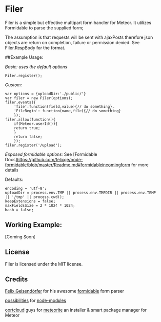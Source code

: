 # Filer

Filer is a simple but effective multipart form handler for Meteor.
It utilizes Formidable to parse the supplied form;

The assumption is that requests will be sent with ajaxPosts therefore json
objects are return on completion, failure or permission denied.
See Filer.RespBody for the format.

##Example Usage:

*Basic: uses the default options*

    Filer.register();

*Custom:*

    var options = {uploadDir:'./public/'}
    var filer = new Filer(options);
    filer.events({
        'file':function(field,value){// do something},
        'FileBegin': function(name,file){// do something}
        });
    filer.allow(function(){
        if(Meteor.userId()){
        return true;
        }
        return false;
        });
    filer.register('/upload');

*Exposed formidable options:* See [Formidable Docs]https://github.com/felixge/node-formidable/blob/master/Readme.md#formidableincomingform
for more details

Defaults:

    encoding = 'utf-8';
    uploadDir = process.env.TMP || process.env.TMPDIR || process.env.TEMP || '/tmp' || process.cwd();
    keepExtensions = false;
    maxFieldsSize = 2 * 1024 * 1024;
    hash = false;

## Working Example:

[Coming Soon]


## License

Filer is licensed under the MIT license.

## Credits

[Felix Geisendörfer](http://twitter.com/felixge) for his awesome
[formidable](https://github.com/felixge/node-formidable) form parser

[possibilities](https://github.com/possibilities) for
[node-modules](https://github.com/possibilities/meteor-node-modules)

[oortcloud](https://github.com/oortcloud) guys for
[meteorite](https://github.com/oortcloud/meteorite) an installer & smart package
manager for Meteor

